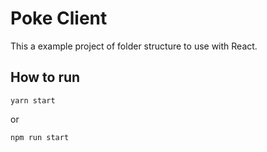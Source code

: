# Poke Client

This a example project of folder structure to use with React.

## How to run

```
yarn start
```
or 
```
npm run start 
```


